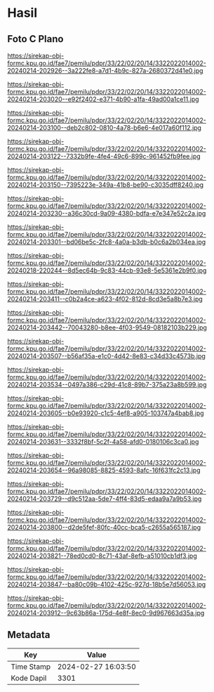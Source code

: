 # Hasil

## Foto C Plano

https://sirekap-obj-formc.kpu.go.id/fae7/pemilu/pdpr/33/22/02/20/14/3322022014002-20240214-202926--3a222fe8-a7d1-4b9c-827a-2680372d41e0.jpg

https://sirekap-obj-formc.kpu.go.id/fae7/pemilu/pdpr/33/22/02/20/14/3322022014002-20240214-203020--e92f2402-e371-4b90-a1fa-49ad00a1ce11.jpg

https://sirekap-obj-formc.kpu.go.id/fae7/pemilu/pdpr/33/22/02/20/14/3322022014002-20240214-203100--deb2c802-0810-4a78-b6e6-4e017a60f112.jpg

https://sirekap-obj-formc.kpu.go.id/fae7/pemilu/pdpr/33/22/02/20/14/3322022014002-20240214-203122--7332b9fe-4fe4-49c6-899c-961452fb9fee.jpg

https://sirekap-obj-formc.kpu.go.id/fae7/pemilu/pdpr/33/22/02/20/14/3322022014002-20240214-203150--7395223e-349a-41b8-be90-c3035dff8240.jpg

https://sirekap-obj-formc.kpu.go.id/fae7/pemilu/pdpr/33/22/02/20/14/3322022014002-20240214-203230--a36c30cd-9a09-4380-bdfa-e7e347e52c2a.jpg

https://sirekap-obj-formc.kpu.go.id/fae7/pemilu/pdpr/33/22/02/20/14/3322022014002-20240214-203301--bd06be5c-2fc8-4a0a-b3db-b0c6a2b034ea.jpg

https://sirekap-obj-formc.kpu.go.id/fae7/pemilu/pdpr/33/22/02/20/14/3322022014002-20240218-220244--8d5ec64b-9c83-44cb-93e8-5e5361e2b9f0.jpg

https://sirekap-obj-formc.kpu.go.id/fae7/pemilu/pdpr/33/22/02/20/14/3322022014002-20240214-203411--c0b2a4ce-a623-4f02-812d-8cd3e5a8b7e3.jpg

https://sirekap-obj-formc.kpu.go.id/fae7/pemilu/pdpr/33/22/02/20/14/3322022014002-20240214-203442--70043280-b8ee-4f03-9549-08182103b229.jpg

https://sirekap-obj-formc.kpu.go.id/fae7/pemilu/pdpr/33/22/02/20/14/3322022014002-20240214-203507--b56af35a-e1c0-4d42-8e83-c34d33c4573b.jpg

https://sirekap-obj-formc.kpu.go.id/fae7/pemilu/pdpr/33/22/02/20/14/3322022014002-20240214-203534--0497a386-c29d-41c8-89b7-375a23a8b599.jpg

https://sirekap-obj-formc.kpu.go.id/fae7/pemilu/pdpr/33/22/02/20/14/3322022014002-20240214-203605--b0e93920-c1c5-4ef8-a905-103747a4bab8.jpg

https://sirekap-obj-formc.kpu.go.id/fae7/pemilu/pdpr/33/22/02/20/14/3322022014002-20240214-203631--3332f8bf-5c2f-4a58-afd0-0180106c3ca0.jpg

https://sirekap-obj-formc.kpu.go.id/fae7/pemilu/pdpr/33/22/02/20/14/3322022014002-20240214-203654--96a98085-8825-4593-8afc-16f631fc2c13.jpg

https://sirekap-obj-formc.kpu.go.id/fae7/pemilu/pdpr/33/22/02/20/14/3322022014002-20240214-203729--d9c512aa-5de7-4ff4-83d5-edaa9a7a9b53.jpg

https://sirekap-obj-formc.kpu.go.id/fae7/pemilu/pdpr/33/22/02/20/14/3322022014002-20240214-203800--d2de5fef-80fc-40cc-bca5-c2655a565187.jpg

https://sirekap-obj-formc.kpu.go.id/fae7/pemilu/pdpr/33/22/02/20/14/3322022014002-20240214-203821--78ed0cd0-8c71-43af-8efb-a51010cb1df3.jpg

https://sirekap-obj-formc.kpu.go.id/fae7/pemilu/pdpr/33/22/02/20/14/3322022014002-20240214-203847--ba80c09b-4102-425c-927d-18b5e7d56053.jpg

https://sirekap-obj-formc.kpu.go.id/fae7/pemilu/pdpr/33/22/02/20/14/3322022014002-20240214-203912--9c63b86a-175d-4e8f-8ec0-9d967663d35a.jpg


## Metadata

| Key        | Value               |
| ---------- | ------------------- |
| Time Stamp | 2024-02-27 16:03:50 |
| Kode Dapil | 3301                |



